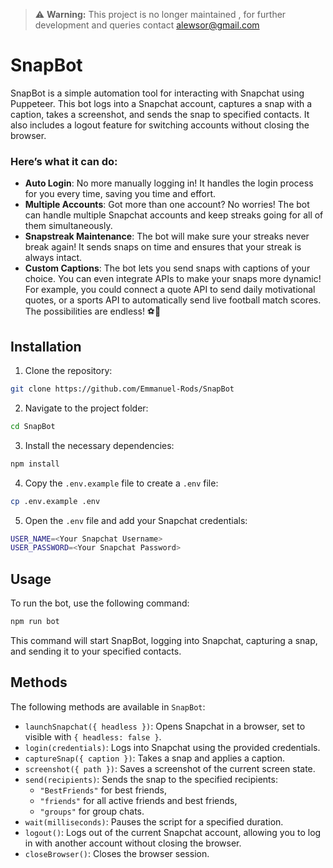 > ⚠️ **Warning:** This project is no longer maintained ,  for further development and queries contact alewsor@gmail.com 

# SnapBot
SnapBot is a simple automation tool for interacting with Snapchat using Puppeteer. This bot logs into a Snapchat account, captures a snap with a caption, takes a screenshot, and sends the snap to specified contacts. It also includes a logout feature for switching accounts without closing the browser. 

### Here’s what it can do:

- **Auto Login**: No more manually logging in! It handles the login process for you every time, saving you time and effort.
- **Multiple Accounts**: Got more than one account? No worries! The bot can handle multiple Snapchat accounts and keep streaks going for all of them simultaneously.
- **Snapstreak Maintenance**: The bot will make sure your streaks never break again! It sends snaps on time and ensures that your streak is always intact.
- **Custom Captions**: The bot lets you send snaps with captions of your choice. You can even integrate APIs to make your snaps more dynamic! For example, you could connect a quote API to send daily motivational quotes, or a sports API to automatically send live football match scores. The possibilities are endless! ⚽📜



## Installation
1. Clone the repository:
 ```bash
 git clone https://github.com/Emmanuel-Rods/SnapBot
 ```
2. Navigate to the project folder:
```bash
cd SnapBot
```
3. Install the necessary dependencies:
```bash
npm install
```
4. Copy the `.env.example` file to create a `.env` file:
```bash
cp .env.example .env
```
5. Open the `.env` file and add your Snapchat credentials:
```bash 
USER_NAME=<Your Snapchat Username>
USER_PASSWORD=<Your Snapchat Password>
```
## Usage

To run the bot, use the following command:
```bash
npm run bot
```
This command will start SnapBot, logging into Snapchat, capturing a snap, and sending it to your specified contacts.

## Methods

The following methods are available in `SnapBot`:

-   `launchSnapchat({ headless })`: Opens Snapchat in a browser, set to visible with `{ headless: false }`.
-   `login(credentials)`: Logs into Snapchat using the provided credentials.
-   `captureSnap({ caption })`: Takes a snap and applies a caption.
-   `screenshot({ path })`: Saves a screenshot of the current screen state.
-   `send(recipients)`: Sends the snap to the specified recipients:
    -   `"BestFriends"` for best friends,
    -   `"friends"` for all active friends and best friends,
    -   `"groups"` for group chats.
-   `wait(milliseconds)`: Pauses the script for a specified duration.
-   `logout()`: Logs out of the current Snapchat account, allowing you to log in with another account without closing the browser.
-   `closeBrowser()`: Closes the browser session.
